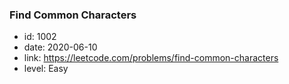 ### Find Common Characters

* id: 1002
* date: 2020-06-10
* link: https://leetcode.com/problems/find-common-characters
* level: Easy
